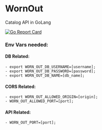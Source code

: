 # WornOut
Catalog API in GoLang


[![Go Report Card](https://goreportcard.com/badge/github.com/aeckard87/wornout)](https://goreportcard.com/report/github.com/aeckard87/wornout)

### Env Vars needed:
  #### DB Related:
    - export WORN_OUT_DB_USERNAME=[username];
    - export WORN_OUT_DB_PASSWORD=[password];
    - export WORN_OUT_DB_NAME=[db_name];
  #### CORS Related:
    - export WORN_OUT_ALLOWED_ORIGIN=[origin];
    - WORN_OUT_ALLOWED_PORT=[port];
  #### API Related:
    - WORN_OUT_PORT=[port];
